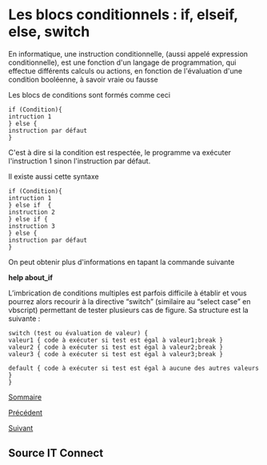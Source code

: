 # Les blocs conditionnels : if, elseif, else, switch
En informatique, une instruction conditionnelle, (aussi appelé expression conditionnelle), est une fonction d'un langage de programmation, qui effectue différents calculs ou actions, en fonction de l'évaluation d'une condition booléenne, à savoir vraie ou fausse 

Les blocs de conditions sont formés comme ceci 

```
if (Condition){
intruction 1
} else {
instruction par défaut 
}

```

C'est à dire si la condition est respectée, le programme va exécuter l'instruction 1 sinon l'instruction par défaut.

Il existe aussi cette syntaxe 

```
if (Condition){
intruction 1
} else if  {
instruction 2
} else if {
instruction 3
} else {
instruction par défaut 
}

```

On peut obtenir plus d'informations en tapant la commande suivante

**help about_if**

L’imbrication de conditions multiples est parfois difficile à établir et vous pourrez alors recourir à la directive “switch” (similaire au “select case” en vbscript) permettant de tester plusieurs cas de figure. Sa structure est la suivante :

```
switch (test ou évaluation de valeur) {
valeur1 { code à exécuter si test est égal à valeur1;break }
valeur2 { code à exécuter si test est égal à valeur2;break }
valeur3 { code à exécuter si test est égal à valeur3;break }

default { code à exécuter si test est égal à aucune des autres valeurs }
}

```
[Sommaire](https://github.com/YasserSeryas/Linux)

[Précédent](https://github.com/YasserSeryas/Linux/blob/main/LigneDeCommande.md)

[Suivant](https://github.com/YasserSeryas/Linux/blob/main/Boucle.md)
## Source IT Connect

